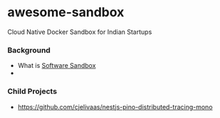 # awesome-sandbox
Cloud Native Docker Sandbox for Indian Startups


### Background
- What is [Software Sandbox](https://www.techopedia.com/definition/27681/sandbox-software-testing)
- 

### Child Projects
- https://github.com/cjelivaas/nestjs-pino-distributed-tracing-mono
